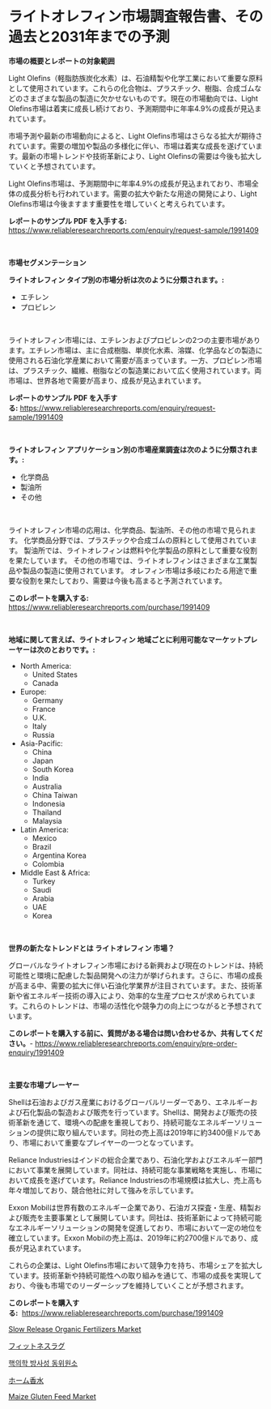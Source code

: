 <p><h1>ライトオレフィン市場調査報告書、その過去と2031年までの予測</h1></p><p><strong>市場の概要とレポートの対象範囲</strong></p>
<p><p>Light Olefins（軽脂肪族炭化水素）は、石油精製や化学工業において重要な原料として使用されています。これらの化合物は、プラスチック、樹脂、合成ゴムなどのさまざまな製品の製造に欠かせないものです。現在の市場動向では、Light Olefins市場は着実に成長し続けており、予測期間中に年率4.9%の成長が見込まれています。</p><p>市場予測や最新の市場動向によると、Light Olefins市場はさらなる拡大が期待されています。需要の増加や製品の多様化に伴い、市場は着実な成長を遂げています。最新の市場トレンドや技術革新により、Light Olefinsの需要は今後も拡大していくと予想されています。</p><p>Light Olefins市場は、予測期間中に年率4.9%の成長が見込まれており、市場全体の成長分析も行われています。需要の拡大や新たな用途の開発により、Light Olefins市場は今後ますます重要性を増していくと考えられています。</p></p>
<p><strong>レポートのサンプル PDF を入手する:</strong> <a href="https://www.reliableresearchreports.com/enquiry/request-sample/1991409">https://www.reliableresearchreports.com/enquiry/request-sample/1991409</a></p>
<p>&nbsp;</p>
<p><strong>市場セグメンテーション</strong></p>
<p><strong>ライトオレフィン タイプ別の市場分析は次のように分類されます。:</strong></p>
<p><ul><li>エチレン</li><li>プロピレン</li></ul></p>
<p>&nbsp;</p>
<p><p>ライトオレフィン市場には、エチレンおよびプロピレンの2つの主要市場があります。エチレン市場は、主に合成樹脂、単炭化水素、溶媒、化学品などの製造に使用される石油化学産業において需要が高まっています。一方、プロピレン市場は、プラスチック、繊維、樹脂などの製造業において広く使用されています。両市場は、世界各地で需要が高まり、成長が見込まれています。</p></p>
<p><strong>レポートのサンプル PDF を入手する:</strong>&nbsp;<a href="https://www.reliableresearchreports.com/enquiry/request-sample/1991409">https://www.reliableresearchreports.com/enquiry/request-sample/1991409</a></p>
<p>&nbsp;</p>
<p><strong> ライトオレフィン アプリケーション別の市場産業調査は次のように分類されます。:</strong></p>
<p><ul><li>化学商品</li><li>製油所</li><li>その他</li></ul></p>
<p>&nbsp;</p>
<p><p>ライトオレフィン市場の応用は、化学商品、製油所、その他の市場で見られます。 化学商品分野では、プラスチックや合成ゴムの原料として使用されています。 製油所では、ライトオレフィンは燃料や化学製品の原料として重要な役割を果たしています。 その他の市場では、ライトオレフィンはさまざまな工業製品や製品の製造に使用されています。 オレフィン市場は多岐にわたる用途で重要な役割を果たしており、需要は今後も高まると予測されています。</p></p>
<p><strong>このレポートを購入する:</strong>&nbsp; <a href="https://www.reliableresearchreports.com/purchase/1991409">https://www.reliableresearchreports.com/purchase/1991409</a></p>
<p>&nbsp;</p>
<p><strong>地域に関して言えば、ライトオレフィン 地域ごとに利用可能なマーケットプレーヤーは次のとおりです。:</strong></p>
<p><ul>
    <li>
        North America:
        <ul>
            <li>United States</li>
            <li>Canada</li>
        </ul>
    </li>
    <li>
        Europe:
        <ul>
            <li>Germany</li>
            <li>France</li>
            <li>U.K.</li>
            <li>Italy</li>
            <li>Russia</li>
        </ul>
    </li>
    <li>
        Asia-Pacific:
        <ul>
            <li>China</li>
            <li>Japan</li>
            <li>South Korea</li>
            <li>India</li>
            <li>Australia</li>
            <li>China Taiwan</li>
            <li>Indonesia</li>
            <li>Thailand</li>
            <li>Malaysia</li>
        </ul>
    </li>
    <li>
        Latin America:
        <ul>
            <li>Mexico</li>
            <li>Brazil</li>
            <li>Argentina Korea</li>
            <li>Colombia</li>
        </ul>
    </li>
    <li>
        Middle East & Africa:
        <ul>
            <li>Turkey</li>
            <li>Saudi</li>
            <li>Arabia</li>
            <li>UAE</li>
            <li>Korea</li>
        </ul>
    </li>
    </ul></p>
<p>&nbsp;</p>
<p><strong>世界の新たなトレンドとは ライトオレフィン 市場？</strong></p>
<p><p>グローバルなライトオレフィン市場における新興および現在のトレンドは、持続可能性と環境に配慮した製品開発への注力が挙げられます。さらに、市場の成長が高まる中、需要の拡大に伴い石油化学業界が注目されています。また、技術革新や省エネルギー技術の導入により、効率的な生産プロセスが求められています。これらのトレンドは、市場の活性化や競争力の向上につながると予想されています。</p></p>
<p><strong>このレポートを購入する前に、質問がある場合は問い合わせるか、共有してください。</strong>- <a href="https://www.reliableresearchreports.com/enquiry/pre-order-enquiry/1991409">https://www.reliableresearchreports.com/enquiry/pre-order-enquiry/1991409</a></p>
<p>&nbsp;</p>
<p><strong>主要な市場プレーヤー</strong></p>
<p><p>Shellは石油およびガス産業におけるグローバルリーダーであり、エネルギーおよび石化製品の製造および販売を行っています。Shellは、開発および販売の技術革新を通じて、環境への配慮を重視しており、持続可能なエネルギーソリューションの提供に取り組んでいます。同社の売上高は2019年に約3400億ドルであり、市場において重要なプレイヤーの一つとなっています。</p><p>Reliance Industriesはインドの総合企業であり、石油化学およびエネルギー部門において事業を展開しています。同社は、持続可能な事業戦略を実施し、市場において成長を遂げています。Reliance Industriesの市場規模は拡大し、売上高も年々増加しており、競合他社に対して強みを示しています。</p><p>Exxon Mobilは世界有数のエネルギー企業であり、石油ガス探査・生産、精製および販売を主要事業として展開しています。同社は、技術革新によって持続可能なエネルギーソリューションの開発を促進しており、市場において一定の地位を確立しています。Exxon Mobilの売上高は、2019年に約2700億ドルであり、成長が見込まれています。</p><p>これらの企業は、Light Olefins市場において競争力を持ち、市場シェアを拡大しています。技術革新や持続可能性への取り組みを通じて、市場の成長を実現しており、今後も市場でのリーダーシップを維持していくことが予想されます。</p></p>
<p><strong>このレポートを購入する:</strong>&nbsp;&nbsp;<a href="https://www.reliableresearchreports.com/purchase/1991409">https://www.reliableresearchreports.com/purchase/1991409</a></p>
<p><p><a href="https://issuu.com/reportprime-2/docs/slow-release-organic-fertilizers-market-size-2030.">Slow Release Organic Fertilizers Market</a></p><p><a href="https://medium.com/@tubbs463/%E3%83%95%E3%82%A3%E3%83%83%E3%83%88%E3%83%8D%E3%82%B9%E3%83%A9%E3%82%B0%E5%B8%82%E5%A0%B4%E3%81%AF-%E5%B8%82%E5%A0%B4%E3%82%B7%E3%82%A7%E3%82%A2-%E5%B8%82%E5%A0%B4%E5%8B%95%E5%90%91-%E5%B8%82%E5%A0%B4%E6%88%90%E9%95%B7%E3%81%AB%E9%96%A2%E3%81%99%E3%82%8B%E6%83%85%E5%A0%B1%E3%82%92%E6%8F%90%E4%BE%9B%E3%81%97%E3%81%BE%E3%81%99-50853a9eaeef">フィットネスラグ</a></p><p><a href="https://github.com/OwenHamiytll568745/Market-Research-Report-List-1/blob/main/15889517878.md">핵의학 방사성 동위원소</a></p><p><a href="https://medium.com/@izaiahbartell/%E3%83%9B%E3%83%BC%E3%83%A0%E3%83%91%E3%83%95%E3%83%A5%E3%83%BC%E3%83%A0%E5%B8%82%E5%A0%B4-%E7%A8%AE%E9%A1%9E-%E3%82%A2%E3%83%97%E3%83%AA%E3%82%B1%E3%83%BC%E3%82%B7%E3%83%A7%E3%83%B3-%E5%9C%B0%E7%90%86%E5%88%A5%E3%81%AE%E5%8C%85%E6%8B%AC%E7%9A%84%E3%81%AA%E8%A9%95%E4%BE%A1-502769500b39">ホーム香水</a></p><p><a href="https://issuu.com/reportprime-2/docs/maize-gluten-feed-market-size-2030.pptx">Maize Gluten Feed Market</a></p></p>